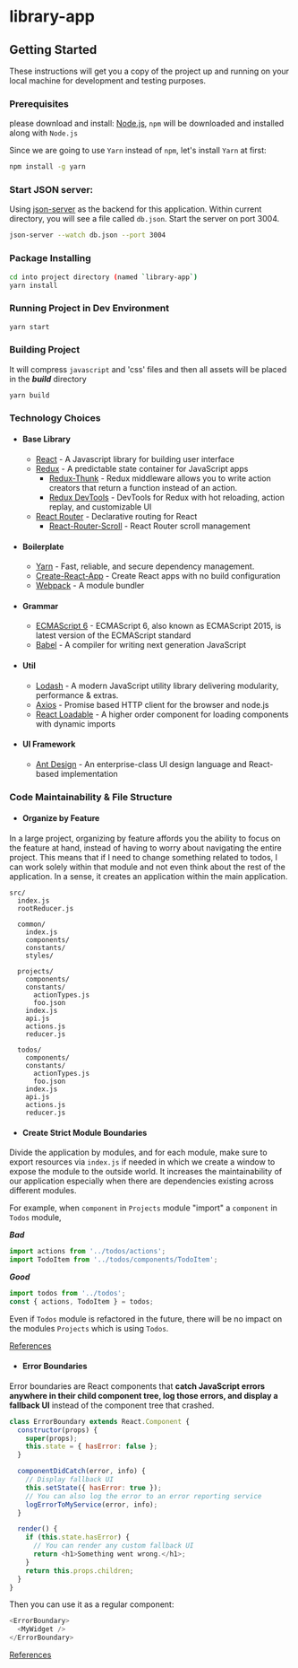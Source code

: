 # library-app

## Getting Started

These instructions will get you a copy of the project up and running on your local machine for development and testing purposes.

### Prerequisites

please download and install:
[Node.js](https://nodejs.org/en/download/),
`npm` will be downloaded and installed along with `Node.js`

Since we are going to use `Yarn` instead of `npm`, let's install `Yarn` at first:

```sh
npm install -g yarn
```

### Start JSON server:
Using [json-server](https://github.com/typicode/json-server) as the backend for this application. Within current directory, you will see a file called `db.json`. Start the server on port 3004.

```sh
json-server --watch db.json --port 3004
```


### Package Installing

```sh
cd into project directory (named `library-app`)
yarn install
```

### Running Project in Dev Environment

```sh
yarn start
```

### Building Project

It will compress `javascript` and 'css' files and then all assets will be placed in the _**build**_ directory

```
yarn build
```

### Technology Choices

* #### Base Library
  * [React](https://facebook.github.io/react/) - A Javascript library for building user interface
  * [Redux](redux.js.org/) - A predictable state container for JavaScript apps
     * [Redux-Thunk](https://github.com/reduxjs/redux-thunk) - Redux middleware allows you to write action creators that return a function instead of an action.
     * [Redux DevTools](https://github.com/gaearon/redux-devtools) - DevTools for Redux with hot reloading, action replay, and customizable UI
  * [React Router](https://github.com/ReactTraining/react-router) - Declarative routing for React
     * [React-Router-Scroll](https://github.com/taion/react-router-scroll) - React Router scroll management

* #### Boilerplate
  * [Yarn](https://yarnpkg.com/en/) - Fast, reliable, and secure dependency management.
  * [Create-React-App](https://github.com/facebookincubator/create-react-app) - Create React apps with no build configuration
  * [Webpack](https://webpack.github.io/) - A module bundler

* #### Grammar
  * [ECMAScript 6](https://github.com/lukehoban/es6features) - ECMAScript 6, also known as ECMAScript 2015, is latest version of the ECMAScript standard
  * [Babel](https://babeljs.io/) - A compiler for writing next generation JavaScript

* #### Util
  * [Lodash](https://lodash.com/) - A modern JavaScript utility library delivering modularity, performance & extras.
  * [Axios](https://github.com/axios/axios) - Promise based HTTP client for the browser and node.js
  * [React Loadable](https://github.com/jamiebuilds/react-loadable) - A higher order component for loading components with dynamic imports

* #### UI Framework
  * [Ant Design](https://ant.design/) - An enterprise-class UI design language and React-based implementation
  

### Code Maintainability & File Structure
* #### Organize by Feature
In a large project, organizing by feature affords you the ability to focus on the feature at hand, instead of having to worry about navigating the entire project. This means that if I need to change something related to todos, I can work solely within that module and not even think about the rest of the application. In a sense, it creates an application within the main application.

```
src/
  index.js
  rootReducer.js

  common/
    index.js
    components/
    constants/
    styles/

  projects/
    components/
    constants/
      actionTypes.js
      foo.json
    index.js
    api.js
    actions.js
    reducer.js

  todos/
    components/
    constants/
      actionTypes.js
      foo.json
    index.js
    api.js
    actions.js
    reducer.js
```

* #### Create Strict Module Boundaries
Divide the application by modules, and for each module, make sure to export resources via `index.js` if needed in which we create a window to expose the module to the outside world.
It increases the maintainability of our application especially when there are dependencies existing across different modules.

For example, when `component` in `Projects` module "import" a `component` in `Todos` module,

***Bad***

``` javascript
import actions from '../todos/actions';
import TodoItem from '../todos/components/TodoItem';
```

***Good***

```javascript
import todos from '../todos';
const { actions, TodoItem } = todos;
```

Even if `Todos` module is refactored in the future, there will be no impact on the modules `Projects` which is using `Todos`.

[References](https://jaysoo.ca/2016/02/28/organizing-redux-application/)

* #### Error Boundaries

Error boundaries are React components that **catch JavaScript errors anywhere in their child component tree, log those errors, and display a fallback UI** instead of the component tree that crashed.

```javascript
class ErrorBoundary extends React.Component {
  constructor(props) {
    super(props);
    this.state = { hasError: false };
  }

  componentDidCatch(error, info) {
    // Display fallback UI
    this.setState({ hasError: true });
    // You can also log the error to an error reporting service
    logErrorToMyService(error, info);
  }

  render() {
    if (this.state.hasError) {
      // You can render any custom fallback UI
      return <h1>Something went wrong.</h1>;
    }
    return this.props.children;
  }
}
```

Then you can use it as a regular component:

```javascript
<ErrorBoundary>
  <MyWidget />
</ErrorBoundary>
```

[References](https://reactjs.org/docs/error-boundaries.html)
